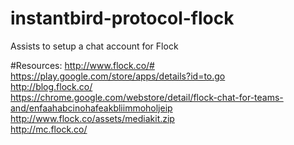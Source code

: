 # instantbird-protocol-flock
Assists to setup a chat account for Flock

#Resources:
http://www.flock.co/# <br>
https://play.google.com/store/apps/details?id=to.go <br>
http://blog.flock.co/ <br>
https://chrome.google.com/webstore/detail/flock-chat-for-teams-and/enfaahabcinohafeakbliimmoholjeip <br>
http://www.flock.co/assets/mediakit.zip <br>
http://mc.flock.co/